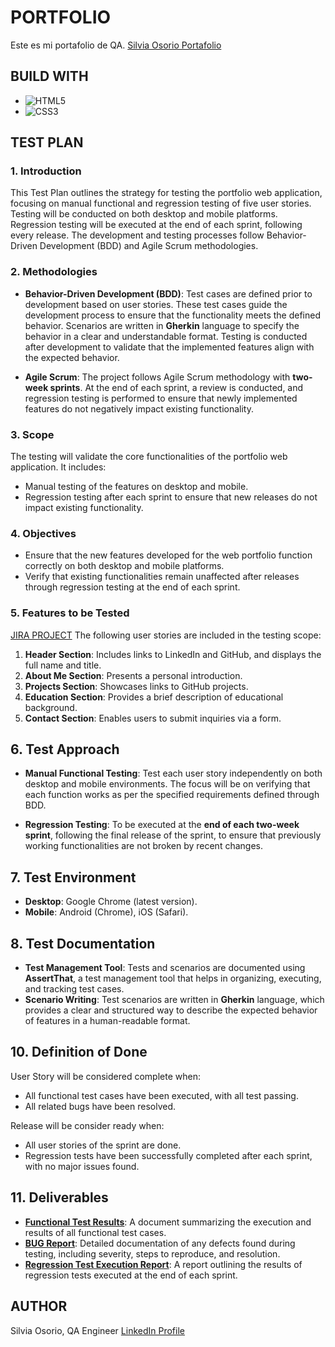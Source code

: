 # PORTFOLIO
Este es mi portafolio de QA. 
[Silvia Osorio Portafolio](https://silviaqaorganization.github.io/portafolioqa/)

## BUILD WITH
* ![HTML5](https://img.shields.io/badge/html5-%23E34F26.svg?style=for-the-badge&logo=html5&logoColor=white)
* ![CSS3](https://img.shields.io/badge/css3-%231572B6.svg?style=for-the-badge&logo=css3&logoColor=white)

## TEST PLAN

### 1. Introduction
This Test Plan outlines the strategy for testing the portfolio web application, focusing on manual functional and regression testing of five user stories. Testing will be conducted on both desktop and mobile platforms. Regression testing will be executed at the end of each sprint, following every release. The development and testing processes follow Behavior-Driven Development (BDD) and Agile Scrum methodologies.

### 2. Methodologies
- **Behavior-Driven Development (BDD)**: Test cases are defined prior to development based on user stories. These test cases guide the development process to ensure that the functionality meets the defined behavior. Scenarios are written in **Gherkin** language to specify the behavior in a clear and understandable format. Testing is conducted after development to validate that the implemented features align with the expected behavior.

- **Agile Scrum**: The project follows Agile Scrum methodology with **two-week sprints**. At the end of each sprint, a review is conducted, and regression testing is performed to ensure that newly implemented features do not negatively impact existing functionality.

### 3. Scope
The testing will validate the core functionalities of the portfolio web application. It includes:
- Manual testing of the features on desktop and mobile.
- Regression testing after each sprint to ensure that new releases do not impact existing functionality.

### 4. Objectives
- Ensure that the new features developed for the web portfolio function correctly on both desktop and mobile platforms.
- Verify that existing functionalities remain unaffected after releases through regression testing at the end of each sprint.

### 5. Features to be Tested
[JIRA PROJECT](https://silviaqa.atlassian.net/jira/software/projects/SCRUM/boards/1)
The following user stories are included in the testing scope:
1. **Header Section**: Includes links to LinkedIn and GitHub, and displays the full name and title.
2. **About Me Section**: Presents a personal introduction.
3. **Projects Section**: Showcases links to GitHub projects.
4. **Education Section**: Provides a brief description of educational background.
5. **Contact Section**: Enables users to submit inquiries via a form.

## 6. Test Approach
- **Manual Functional Testing**: Test each user story independently on both desktop and mobile environments. The focus will be on verifying that each function works as per the specified requirements defined through BDD.

- **Regression Testing**: To be executed at the **end of each two-week sprint**, following the final release of the sprint, to ensure that previously working functionalities are not broken by recent changes.

## 7. Test Environment
- **Desktop**: Google Chrome (latest version).
- **Mobile**: Android (Chrome), iOS (Safari).

## 8. Test Documentation
- **Test Management Tool**: Tests and scenarios are documented using **AssertThat**, a test management tool that helps in organizing, executing, and tracking test cases.
- **Scenario Writing**: Test scenarios are written in **Gherkin** language, which provides a clear and structured way to describe the expected behavior of features in a human-readable format.


## 10. Definition of Done
User Story will be considered complete when:
- All functional test cases have been executed, with all test passing.
- All related bugs have been resolved.

Release will be consider ready when:

- All user stories of the sprint are done.
- Regression tests have been successfully completed after each sprint, with no major issues found.

## 11. Deliverables
- **[Functional Test Results](reportetestresultados.pdf)**: A document summarizing the execution and results of all functional test cases.
- **[BUG Report](reporteerrores.pdf)**: Detailed documentation of any defects found during testing, including severity, steps to reproduce, and resolution.
- **[Regression Test Execution Report](reporteresultadosregresion.pdf)**: A report outlining the results of regression tests executed at the end of each sprint.

## AUTHOR
Silvia Osorio, QA Engineer
[LinkedIn Profile](https://www.linkedin.com/in/reyescuesta)
